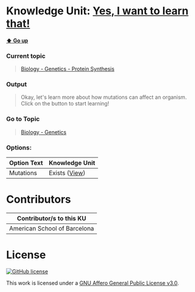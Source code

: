 # Knowledge Unit: [Yes, I want to learn that!](../../knowledge_units/biology-genetics-protein-synthesis/yes-i-want-to-learn-that.md)

#### [:arrow_up: Go up](../../topics/biology-genetics-protein-synthesis.md)
### Current topic
> [Biology - Genetics - Protein Synthesis](../../topics/biology-genetics-protein-synthesis.md)
### Output
> Okay, let&#039;s learn more about how mutations can affect an organism. Click on the button to start learning!
### Go to Topic
> [Biology - Genetics](../../topics/biology-genetics.md)

### Options: 

| Option Text | Knowledge Unit |
| - | - |  
| Mutations  |  Exists ([View](../../knowledge_units/biology-genetics/mutations.md))  | 

# Contributors

| Contributor/s to this KU |
| - | 
| American School of Barcelona |

# License
[![GitHub license](https://img.shields.io/github/license/inbrainz/cerebro)](https://github.com/inbrainz/cerebro/blob/master/LICENSE)

This work is licensed under a [GNU Affero General Public License v3.0](https://www.gnu.org/licenses/agpl-3.0.txt).